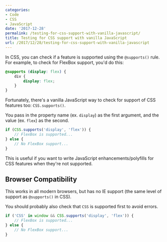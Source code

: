 ```yaml
---
categories:
- Code
- CSS
- JavaScript
date: '2017-12-28'
permalink: /testing-for-css-support-with-vanilla-javascript/
title: Testing for CSS support with vanilla JavaScript
url: /2017/12/28/testing-for-css-support-with-vanilla-javascript
---
```


In CSS, you can check if a feature is supported using the `@supports()` rule. For example, to check for FlexBox support, you'd do this:

```css
@supports (display: flex) {
	div {
		display: flex;
	}
}
```

Fortunately, there's a vanilla JavaScript way to check for support of CSS features too: `CSS.supports()`.

You pass in the property name (ex. `display`) as the first argument, and the value (ex. `flex`) as the second.

```js
if (CSS.supports('display', 'flex')) {
	// FlexBox is supported...
} else {
	// No FlexBox support...
}
```

This is useful if you want to write JavaScript enhancements/polyfills for CSS features when they're not supported.

## Browser Compatibility

This works in all modern browsers, but has no IE support (the same level of support as `@supports()` in CSS).

You should probably also check that `CSS` is supported first to avoid errors.

```js
if ('CSS' in window && CSS.supports('display', 'flex')) {
	// FlexBox is supported...
} else {
	// No FlexBox support...
}
```